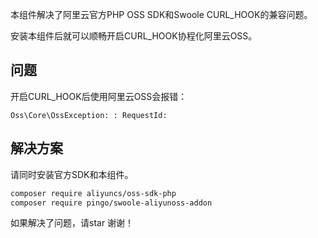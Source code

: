 本组件解决了阿里云官方PHP OSS SDK和Swoole CURL_HOOK的兼容问题。

安装本组件后就可以顺畅开启CURL_HOOK协程化阿里云OSS。

## 问题
开启CURL_HOOK后使用阿里云OSS会报错：

```
Oss\Core\OssException: : RequestId:
```


## 解决方案
请同时安装官方SDK和本组件。

```bash
composer require aliyuncs/oss-sdk-php
composer require pingo/swoole-aliyunoss-addon
```

如果解决了问题，请star 谢谢！
